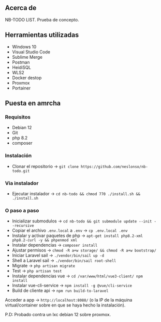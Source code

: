## Acerca de

NB-TODO LIST. Prueba de concepto.

## Herramientas utilizadas

- Windows 10
- Visual Studio Code
- Sublime Merge
- Postman
- HeidiSQL
- WLS2
- Docker destop
- Proxmox
- Portainer

## Puesta en amrcha

### Requisitos

- Debian 12
- Git
- php 8.2
- composer 

### Instalación

- Clonar el repositorio -> `git clone https://github.com/neslonso/nb-todo.git`

### Via instalador

- Ejecutar instalador -> `cd nb-todo && chmod 770 ./install.sh && ./install.sh`

### O paso a paso

- Inicializar submodulos -> `cd nb-todo && git submodule update --init --recursive`
- Copiar el archivo `.env.local` a `.env` -> `cp .env.local .env`
- Instalar y activar paquetes de php -> `apt-get install php8.2-xml php8.2-curl -y && phpenmod xml`
- Instalar dependencias -> `composer install`
- Ajustar permisos -> `chmod -R a+w storage/ && chmod -R a+w bootstrap/`
- Iniciar Laravel sail -> `./vendor/bin/sail up -d`
- Shell a Laravel sail -> `./vendor/bin/sail root-shell`
- Migrate -> `php artisan migrate`
- Test -> `php artisan test`
- Instalar dependencias vue -> `cd /var/www/html/vue3-client/ npm install`
- Instalar vue-cli-service -> `npm install -g @vue/cli-service`
- Build de cliente api -> `npm run build-to-laravel`

Acceder a app -> `http://localhost:8088/` (o la IP de la máquina virtual/container sobre en que se haya hecho la instalación).

P.D: Probado contra un lxc debian 12 sobre proxmox.
